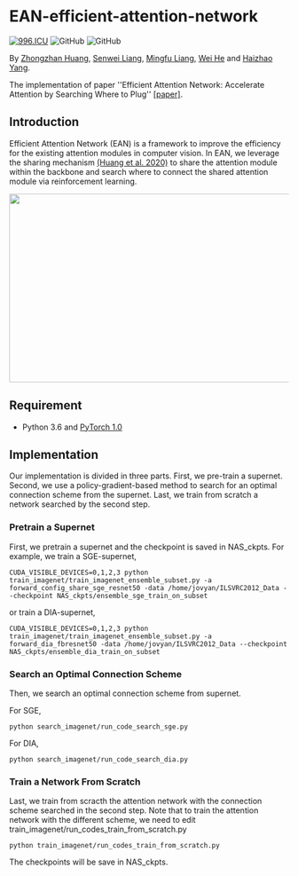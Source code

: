 # EAN-efficient-attention-network
[![996.ICU](https://img.shields.io/badge/link-996.icu-red.svg)](https://996.icu) 
![GitHub](https://img.shields.io/github/license/gbup-group/DIANet.svg)
![GitHub](https://img.shields.io/badge/gbup-%E7%A8%B3%E4%BD%8F-blue.svg)

By [Zhongzhan Huang](https://github.com/dedekinds), [Senwei Liang](https://leungsamwai.github.io), [Mingfu Liang](https://github.com/wuyujack), [Wei He](https://github.com/erichhhhho) and [Haizhao Yang](https://haizhaoyang.github.io/).

The implementation of paper ''Efficient Attention Network: Accelerate Attention by Searching Where to Plug'' [[paper]](https://arxiv.org/). 

## Introduction
Efficient Attention Network (EAN) is a framework to improve the efficiency for the existing attention modules in computer vision. In EAN, we leverage the sharing mechanism [(Huang et al. 2020)](https://arxiv.org/pdf/1905.10671.pdf) to share the attention module within the backbone and search where to connect the shared attention module via reinforcement learning. 

<img src="https://github.com/gbup-group/EAN-efficient-attention-network/blob/main/image/qpt.jpg" width = "630" height = "340" align=center />


## Requirement
* Python 3.6 and [PyTorch 1.0](http://pytorch.org/)

## Implementation
Our implementation is divided in three parts. First, we pre-train a supernet. Second, we use a policy-gradient-based method to search for an optimal connection scheme from the supernet. Last, we train from scratch a network searched by the second step. 

### Pretrain a Supernet
First, we pretrain a supernet and the checkpoint is saved in NAS_ckpts. For example, we train a SGE-supernet, 
```
CUDA_VISIBLE_DEVICES=0,1,2,3 python train_imagenet/train_imagenet_ensemble_subset.py -a forward_config_share_sge_resnet50 -data /home/jovyan/ILSVRC2012_Data --checkpoint NAS_ckpts/ensemble_sge_train_on_subset
```
or train a DIA-supernet, 
```
CUDA_VISIBLE_DEVICES=0,1,2,3 python train_imagenet/train_imagenet_ensemble_subset.py -a forward_dia_fbresnet50 -data /home/jovyan/ILSVRC2012_Data --checkpoint NAS_ckpts/ensemble_dia_train_on_subset
```

### Search an Optimal Connection Scheme
Then, we search an optimal connection scheme from supernet. 


For SGE,
```
python search_imagenet/run_code_search_sge.py
```
For DIA,
```
python search_imagenet/run_code_search_dia.py
```


### Train a Network From Scratch
Last, we train from scracth the attention network with the connection scheme searched in the second step. Note that to train the attention network with the different scheme, we need to edit train_imagenet/run_codes_train_from_scratch.py
```
python train_imagenet/run_codes_train_from_scratch.py
```
The checkpoints will be save in NAS_ckpts.


